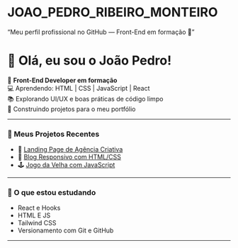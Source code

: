 # JOAO_PEDRO_RIBEIRO_MONTEIRO
“Meu perfil profissional no GitHub — Front-End em formação 🚀”

# 👋 Olá, eu sou o João Pedro!

🎯 **Front-End Developer em formação**  
💻 Aprendendo: HTML | CSS | JavaScript | React  
📚 Explorando UI/UX e boas práticas de código limpo  
🚀 Construindo projetos para o meu portfólio  

---

### 📂 Meus Projetos Recentes
- 🎨 [Landing Page de Agência Criativa](link-do-repo)
- 📰 [Blog Responsivo com HTML/CSS](link-do-repo)
- 🕹️ [Jogo da Velha com JavaScript](link-do-repo)

---

### 🌱 O que estou estudando
- React e Hooks
- HTML E JS  
- Tailwind CSS  
- Versionamento com Git e GitHub  

---
